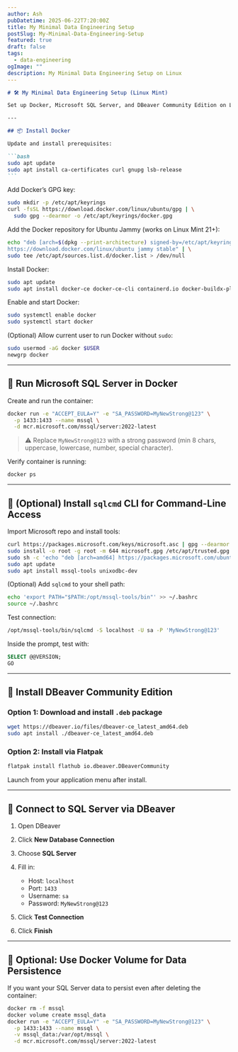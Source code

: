 ```yaml
---
author: Ash
pubDatetime: 2025-06-22T7:20:00Z
title: My Minimal Data Engineering Setup
postSlug: My-Minimal-Data-Engineering-Setup
featured: true
draft: false
tags:
  - data-engineering
ogImage: ""
description: My Minimal Data Engineering Setup on Linux
---
```


````markdown
# 🛠️ My Minimal Data Engineering Setup (Linux Mint)

Set up Docker, Microsoft SQL Server, and DBeaver Community Edition on Linux Mint for a local data engineering environment — all in one place.

---

## 📦 Install Docker

Update and install prerequisites:

```bash
sudo apt update
sudo apt install ca-certificates curl gnupg lsb-release
```
````

Add Docker’s GPG key:

```bash
sudo mkdir -p /etc/apt/keyrings
curl -fsSL https://download.docker.com/linux/ubuntu/gpg | \
  sudo gpg --dearmor -o /etc/apt/keyrings/docker.gpg
```

Add the Docker repository for Ubuntu Jammy (works on Linux Mint 21+):

```bash
echo "deb [arch=$(dpkg --print-architecture) signed-by=/etc/apt/keyrings/docker.gpg] \
https://download.docker.com/linux/ubuntu jammy stable" | \
sudo tee /etc/apt/sources.list.d/docker.list > /dev/null
```

Install Docker:

```bash
sudo apt update
sudo apt install docker-ce docker-ce-cli containerd.io docker-buildx-plugin docker-compose-plugin
```

Enable and start Docker:

```bash
sudo systemctl enable docker
sudo systemctl start docker
```

(Optional) Allow current user to run Docker without `sudo`:

```bash
sudo usermod -aG docker $USER
newgrp docker
```

---

## 🐘 Run Microsoft SQL Server in Docker

Create and run the container:

```bash
docker run -e "ACCEPT_EULA=Y" -e "SA_PASSWORD=MyNewStrong@123" \
  -p 1433:1433 --name mssql \
  -d mcr.microsoft.com/mssql/server:2022-latest
```

> ⚠️ Replace `MyNewStrong@123` with a strong password (min 8 chars, uppercase, lowercase, number, special character).

Verify container is running:

```bash
docker ps
```

---

## 🧪 (Optional) Install `sqlcmd` CLI for Command-Line Access

Import Microsoft repo and install tools:

```bash
curl https://packages.microsoft.com/keys/microsoft.asc | gpg --dearmor > microsoft.gpg
sudo install -o root -g root -m 644 microsoft.gpg /etc/apt/trusted.gpg.d/
sudo sh -c 'echo "deb [arch=amd64] https://packages.microsoft.com/ubuntu/22.04/prod jammy main" > /etc/apt/sources.list.d/msprod.list'
sudo apt update
sudo apt install mssql-tools unixodbc-dev
```

(Optional) Add `sqlcmd` to your shell path:

```bash
echo 'export PATH="$PATH:/opt/mssql-tools/bin"' >> ~/.bashrc
source ~/.bashrc
```

Test connection:

```bash
/opt/mssql-tools/bin/sqlcmd -S localhost -U sa -P 'MyNewStrong@123'
```

Inside the prompt, test with:

```sql
SELECT @@VERSION;
GO
```

---

## 🦫 Install DBeaver Community Edition

### Option 1: Download and install `.deb` package

```bash
wget https://dbeaver.io/files/dbeaver-ce_latest_amd64.deb
sudo apt install ./dbeaver-ce_latest_amd64.deb
```

### Option 2: Install via Flatpak

```bash
flatpak install flathub io.dbeaver.DBeaverCommunity
```

Launch from your application menu after install.

---

## 🔗 Connect to SQL Server via DBeaver

1. Open DBeaver
2. Click **New Database Connection**
3. Choose **SQL Server**
4. Fill in:

   - Host: `localhost`
   - Port: `1433`
   - Username: `sa`
   - Password: `MyNewStrong@123`

5. Click **Test Connection**
6. Click **Finish**

---

## 💾 Optional: Use Docker Volume for Data Persistence

If you want your SQL Server data to persist even after deleting the container:

```bash
docker rm -f mssql
docker volume create mssql_data
docker run -e "ACCEPT_EULA=Y" -e "SA_PASSWORD=MyNewStrong@123" \
  -p 1433:1433 --name mssql \
  -v mssql_data:/var/opt/mssql \
  -d mcr.microsoft.com/mssql/server:2022-latest
```

